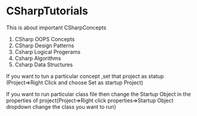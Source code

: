 # CSharpTutorials

This is about important  CSharpConcepts


1. CSharp OOPS Concepts
2. CSharp Design Patterns
3. Csharp Logical Progerams
4. Csharp Algorithms
5. Csharp Data Structures

If you want to tun a particular concept ,set that project as statup (Project=>Right Click and choose Set as startup Project)

If you want to run particular class file then change the Startup Object in the properties of project(Project=>Right click properties=>Startup Object dropdown change the class you want to run)



